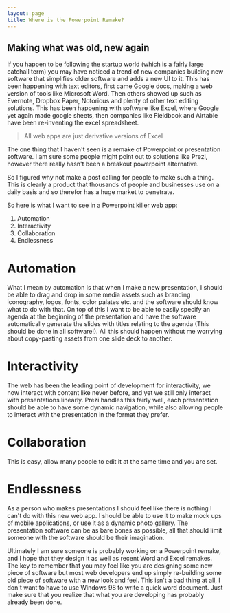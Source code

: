 ```yaml
---
layout: page
title: Where is the Powerpoint Remake?
---
```


Making what was old, new again
------------------------------

If you happen to be following the startup world (which is a fairly large catchall term) you may have noticed a trend of new companies building new software that simplifies older software and adds a new UI to it. This has been happening with text editors, first came Google docs, making a web version of tools like Microsoft Word. Then others showed up such as Evernote, Dropbox Paper, Notorious and plenty of other text editing solutions. This has been happening with software like Excel, where Google yet again made google sheets, then companies like Fieldbook and Airtable have been re-inventing the excel spreadsheet.

> All web apps are just derivative versions of Excel

The one thing that I haven't seen is a remake of Powerpoint or presentation software. I am sure some people might point out to solutions like Prezi, however there really hasn't been a breakout powerpoint alternative. 

So I figured why not make a post calling for people to make such a thing. This is clearly a product that thousands of people and businesses use on a daily basis and so therefor has a huge market to penetrate.

So here is what I want to see in a Powerpoint killer web app:
  1. Automation
  2. Interactivity
  3. Collaboration
  4. Endlessness

# Automation

What I mean by automation is that when I make a new presentation, I should be able to drag and drop in some media assets such as branding iconography, logos, fonts, color palates etc. and the software should know what to do with that. On top of this I want to be able to easily specify an agenda at the beginning of the presentation and have the software automatically generate the slides with titles relating to the agenda (This should be done in all software!). All this should happen without me worrying about copy-pasting assets from one slide deck to another.

# Interactivity

The web has been the leading point of development for interactivity, we now interact with content like never before, and yet we still only interact with presentations linearly. Prezi handles this fairly well, each presentation should be able to have some dynamic navigation, while also allowing people to interact with the presentation in the format they prefer.

# Collaboration

This is easy, allow many people to edit it at the same time and you are set.

# Endlessness

As a person who makes presentations I should feel like there is nothing I can't do with this new web app. I should be able to use it to make mock ups of mobile applications, or use it as a dynamic photo gallery. The presentation software can be as bare bones as possible, all that should limit someone with the software should be their imagination. 

Ultimately I am sure someone is probably working on a Powerpoint remake, and I hope that they design it as well as recent Word and Excel remakes. The key to remember that you may feel like you are designing some new piece of software but most web developers end up simply re-building some old piece of software with a new look and feel. This isn't a bad thing at all, I don't want to have to use Windows 98 to write a quick word document. Just make sure that you realize that what you are developing has probably already been done.